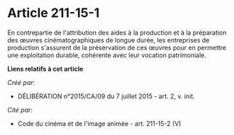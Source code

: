 # Article 211-15-1

En contrepartie de l'attribution des aides à la production et à la préparation des œuvres cinématographiques de longue durée,
les entreprises de production s'assurent de la préservation de ces œuvres pour en permettre une exploitation durable,
cohérente avec leur vocation patrimoniale.

**Liens relatifs à cet article**

_Créé par_:

  - DÉLIBÉRATION n°2015/CA/09 du 7 juillet 2015 - art. 2, v. init.

_Cité par_:

  - Code du cinéma et de l'image animée - art. 211-15-2 (V)
